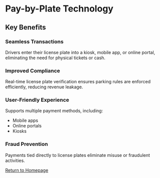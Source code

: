 # Pay-by-Plate Technology

## Key Benefits

### Seamless Transactions
Drivers enter their license plate into a kiosk, mobile app, or online portal, eliminating the need for physical tickets or cash.

### Improved Compliance
Real-time license plate verification ensures parking rules are enforced efficiently, reducing revenue leakage.

### User-Friendly Experience
Supports multiple payment methods, including:
- Mobile apps
- Online portals
- Kiosks

### Fraud Prevention
Payments tied directly to license plates eliminate misuse or fraudulent activities.

[Return to Homepage](README.md)
